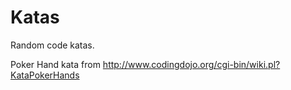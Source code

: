 Katas
=====

Random code katas.

Poker Hand kata from http://www.codingdojo.org/cgi-bin/wiki.pl?KataPokerHands

